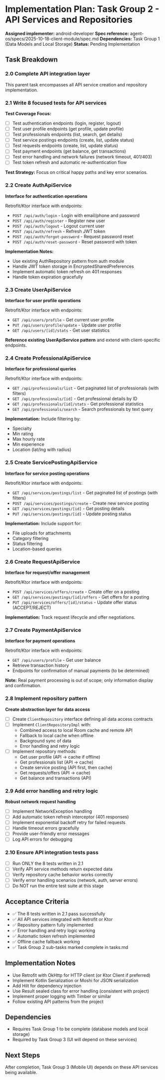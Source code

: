 # Implementation Plan: Task Group 2 - API Services and Repositories

**Assigned implementer:** android-developer
**Spec reference:** agent-os/specs/2025-10-18-client-module/spec.md
**Dependencies:** Task Group 1 (Data Models and Local Storage)
**Status:** Pending Implementation

## Task Breakdown

### 2.0 Complete API integration layer
This parent task encompasses all API service creation and repository implementation.

### 2.1 Write 8 focused tests for API services
**Test Coverage Focus:**
- [ ] Test authentication endpoints (login, register, logout)
- [ ] Test user profile endpoints (get profile, update profile)
- [ ] Test professionals endpoints (list, search, get details)
- [ ] Test service postings endpoints (create, list, update status)
- [ ] Test requests endpoints (create, list, update status)
- [ ] Test payment endpoints (get balance, get transactions)
- [ ] Test error handling and network failures (network timeout, 401/403)
- [ ] Test token refresh and automatic re-authentication flow

**Test Strategy:** Focus on critical happy paths and key error scenarios.

### 2.2 Create AuthApiService
**Interface for authentication operations**

Retrofit/Ktor interface with endpoints:
- `POST /api/auth/login` - Login with email/phone and password
- `POST /api/auth/register` - Register new user
- `POST /api/auth/logout` - Logout current user
- `POST /api/auth/refresh` - Refresh JWT token
- `POST /api/auth/forgot-password` - Request password reset
- `POST /api/auth/reset-password` - Reset password with token

**Implementation Notes:**
- Use existing AuthRepository pattern from auth module
- Handle JWT token storage in EncryptedSharedPreferences
- Implement automatic token refresh on 401 responses
- Handle token expiration gracefully

### 2.3 Create UserApiService
**Interface for user profile operations**

Retrofit/Ktor interface with endpoints:
- `GET /api/users/profile` - Get current user profile
- `PUT /api/users/profile/update` - Update user profile
- `GET /api/users/[id]/stats` - Get user statistics

**Reference existing UserApiService pattern** and extend with client-specific endpoints.

### 2.4 Create ProfessionalApiService
**Interface for professional queries**

Retrofit/Ktor interface with endpoints:
- `GET /api/professionals/list` - Get paginated list of professionals (with filters)
- `GET /api/professionals/[id]` - Get professional details by ID
- `GET /api/professionals/[id]/stats` - Get professional statistics
- `GET /api/professionals/search` - Search professionals by text query

**Implementation:** Include filtering by:
- Specialty
- Min rating
- Max hourly rate
- Min experience
- Location (lat/lng with radius)

### 2.5 Create ServicePostingApiService
**Interface for service posting operations**

Retrofit/Ktor interface with endpoints:
- `GET /api/services/postings/list` - Get paginated list of postings (with filters)
- `POST /api/services/postings/create` - Create new service posting
- `GET /api/services/postings/[id]` - Get posting details
- `PUT /api/services/postings/[id]` - Update posting status

**Implementation:** Include support for:
- File uploads for attachments
- Category filtering
- Status filtering
- Location-based queries

### 2.6 Create RequestApiService
**Interface for request/offer management**

Retrofit/Ktor interface with endpoints:
- `POST /api/services/offers/create` - Create offer on a posting
- `GET /api/services/postings/[id]/offers` - Get offers for a posting
- `PUT /api/services/offers/[id]/status` - Update offer status (ACCEPT/REJECT)

**Implementation:** Track request lifecycle and offer negotiations.

### 2.7 Create PaymentApiService
**Interface for payment operations**

Retrofit/Ktor interface with endpoints:
- `GET /api/users/profile` - Get user balance
- Retrieve transaction history
- Endpoints for confirmation of manual payments (to be determined)

**Note:** Real payment processing is out of scope; only information display and confirmation.

### 2.8 Implement repository pattern
**Create abstraction layer for data access**

- [ ] Create `ClientRepository` interface defining all data access contracts
- [ ] Implement `ClientRepositoryImpl` with:
  - Combined access to local Room cache and remote API
  - Fallback to local cache when offline
  - Background sync of data
  - Error handling and retry logic
- [ ] Implement repository methods:
  - Get user profile (API → cache if offline)
  - Get professionals list (API → cache)
  - Create service posting (API first, then cache)
  - Get requests/offers (API → cache)
  - Get balance and transactions (API)

### 2.9 Add error handling and retry logic
**Robust network request handling**

- [ ] Implement NetworkException handling
- [ ] Add automatic token refresh interceptor (401 responses)
- [ ] Implement exponential backoff retry for failed requests
- [ ] Handle timeout errors gracefully
- [ ] Provide user-friendly error messages
- [ ] Log API errors for debugging

### 2.10 Ensure API integration tests pass
- [ ] Run ONLY the 8 tests written in 2.1
- [ ] Verify API service methods return expected data
- [ ] Verify repository cache behavior works correctly
- [ ] Verify error handling scenarios (network, auth, server errors)
- [ ] Do NOT run the entire test suite at this stage

## Acceptance Criteria
- ✅ The 8 tests written in 2.1 pass successfully
- ✅ All API services integrated with Retrofit or Ktor
- ✅ Repository pattern fully implemented
- ✅ Error handling and retry logic working
- ✅ Automatic token refresh implemented
- ✅ Offline cache fallback working
- ✅ Task Group 2 sub-tasks marked complete in tasks.md

## Implementation Notes
- Use Retrofit with OkHttp for HTTP client (or Ktor Client if preferred)
- Implement Kotlin Serialization or Moshi for JSON serialization
- Add Hilt for dependency injection
- Use Result<T> sealed class for error handling (consistent with project)
- Implement proper logging with Timber or similar
- Follow existing API patterns from the project

## Dependencies
- Requires Task Group 1 to be complete (database models and local storage)
- Required by Task Group 3 (UI will depend on these services)

## Next Steps
After completion, Task Group 3 (Mobile UI) depends on these API services being available.
